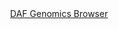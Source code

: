 <div id="DAF_Genomics_Browser" align="center">
  <a href="https://ink-blot.github.io/?sessionURL=blob:rZBdb5swFIb_i6_5MpBQuIvapatCvlg.1lVVZMwhMDAmtilNovz3WVmnXVTVdtEb61jvsd9Hzxm9gJAlb1CEXAsPLIyRgWTB.2.EtTXMCAOJopzUEgwkIAcBDQUUnVFOpCLrJNYvC6VaGdl2RnJzDw1nJZWW9CzSmpJ3qgC9aroWYeTEG9JLi3KmlxWxSd0WvJHcJpSClKZjt9Dsdz3Rx59sd_0SdqyrVXlt3WkIDZZZOdG0ZZPB6z9A_qdZrGH.RY22Si4fxL2TJqu7LEwefR6nD3n89XCsZoPqZahSwTHdsJ8Lt90cv8fbY3WDTxQvNU2JLgaqOe20M0QLgSPsG4F7Y7i.b76N3mCooQUvUfT0bCAlCK30.tMZqWOrzSIJh.4q2UBcZCBQZIaOE.AwdAd.4DthiC_GGXWi_mT143USBo47ct2hlRKm._OyvprWRe_Dz_IeLqZ4vO1hMTtI5W1XMph2d7feOF_ezu.n.AebnXgyej10bALJpp4cJtNHSr10Jat4tennGqfUOB9y5lwwonT0._pmmdTlvmHQqL.avcvz5Rc-">DAF Genomics Browser</a>
</div>
